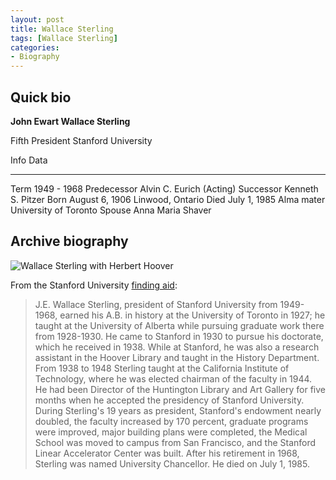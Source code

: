 ```yaml
---
layout: post
title: Wallace Sterling
tags: [Wallace Sterling]
categories:
- Biography
---
```


Quick bio
---------

**John Ewart Wallace Sterling**

Fifth President Stanford University

Info           Data
----           ----
Term           1949 - 1968
Predecessor    Alvin C. Eurich (Acting)
Successor      Kenneth S. Pitzer
Born           August 6, 1906 Linwood, Ontario
Died           July 1, 1985
Alma mater     University of Toronto
Spouse         Anna Maria Shaver

Archive biography
-----------------

![Wallace Sterling with Herbert Hoover](./img/sterling_hoover.jpg)

From the Stanford University [finding aid](http://www.oac.cdlib.org/findaid/ark:/13030/kt587037x1/entire_text/):

> J.E. Wallace Sterling, president of Stanford University from 1949-1968, earned his A.B. in history at the University of Toronto in 1927; he taught at the University of Alberta while pursuing graduate work there from 1928-1930. He came to Stanford in 1930 to pursue his doctorate, which he received in 1938. While at Stanford, he was also a research assistant in the Hoover Library and taught in the History Department. From 1938 to 1948 Sterling taught at the California Institute of Technology, where he was elected chairman of the faculty in 1944. He had been Director of the Huntington Library and Art Gallery for five months when he accepted the presidency of Stanford University. During Sterling's 19 years as president, Stanford's endowment nearly doubled, the faculty increased by 170 percent, graduate programs were improved, major building plans were completed, the Medical School was moved to campus from San Francisco, and the Stanford Linear Accelerator Center was built. After his retirement in 1968, Sterling was named University Chancellor. He died on July 1, 1985.
